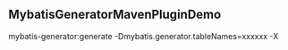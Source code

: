 ## MybatisGeneratorMavenPluginDemo

mybatis-generator:generate -Dmybatis.generator.tableNames=xxxxxx  -X